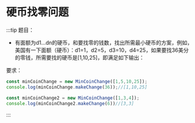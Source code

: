 # 硬币找零问题

:::tip
题目：
* 有面额为d1...dn的硬币，和要找零的钱数，找出所需最小硬币的方案，例如，美国有一下面额（硬币）：d1=1，d2=5，d3=10，d4=25，如果要找36美分的零钱，所需要找的硬币是[1,10,25]，即满足如下输出：

要求：
```js
const minCoinChange = new MinCoinChange([1,5,10,25]);
console.log(minCoinChange.makeChange(36));//[1,10,25]

const minCoinChange2 = new MinCoinChange([1,3,4]);
console.log(minCoinChange2.makeChange(6))//[3,3]
```
:::

